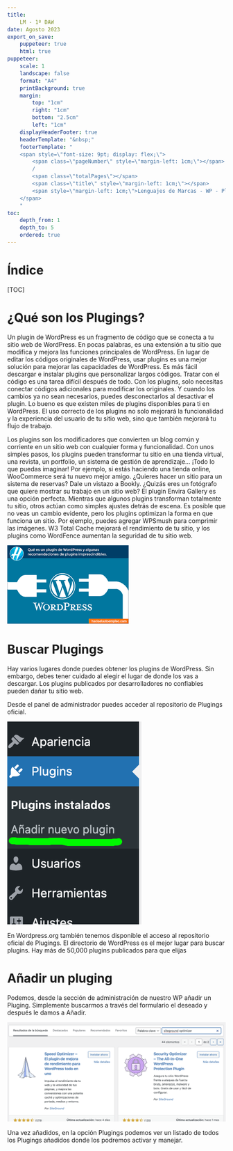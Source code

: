 ```yaml
---
title: 
    LM - 1º DAW
date: Agosto 2023
export_on_save:
    puppeteer: true
    html: true
puppeteer:
    scale: 1
    landscape: false
    format: "A4"
    printBackground: true
    margin:
        top: "1cm"
        right: "1cm"
        bottom: "2.5cm"
        left: "1cm"
    displayHeaderFooter: true
    headerTemplate: "&nbsp;"
    footerTemplate: "
    <span style=\"font-size: 9pt; display: flex;\">
        <span class=\"pageNumber\" style=\"margin-left: 1cm;\"></span>
        /
        <span class=\"totalPages\"></span>
        <span class=\"title\" style=\"margin-left: 1cm;\"></span>
        <span style=\"margin-left: 1cm;\">Lenguajes de Marcas - WP - Plugings</span>
    </span>
    "
toc:
    depth_from: 1
    depth_to: 5
    ordered: true
---
```



# Índice

[TOC]

<div style="page-break-after:always;">


# ¿Qué son los Plugings?

Un plugin de WordPress es un fragmento de código que se conecta a tu sitio web de WordPress. En pocas palabras, es una extensión a tu sitio que modifica y mejora las funciones principales de WordPress.
En lugar de editar los códigos originales de WordPress, usar plugins es una mejor solución para mejorar las capacidades de WordPress. Es más fácil descargar e instalar plugins que personalizar largos códigos. Tratar con el código es una tarea difícil después de todo.
Con los plugins, solo necesitas conectar códigos adicionales para modificar los originales. Y cuando los cambios ya no sean necesarios, puedes desconectarlos al desactivar el plugin.
Lo bueno es que existen miles de plugins disponibles para ti en WordPress. El uso correcto de los plugins no solo mejorará la funcionalidad y la experiencia del usuario de tu sitio web, sino que también mejorará tu flujo de trabajo.

Los plugins son los modificadores que convierten un blog común y corriente en un sitio web con cualquier forma y funcionalidad. Con unos simples pasos, los plugins pueden transformar tu sitio en una tienda virtual, una revista, un portfolio, un sistema de gestión de aprendizaje… ¡Todo lo que puedas imaginar!
Por ejemplo, si estás haciendo una tienda online, WooCommerce será tu nuevo mejor amigo. ¿Quieres hacer un sitio para un sistema de reservas? Dale un vistazo a Bookly.
¿Quizás eres un fotógrafo que quiere mostrar su trabajo en un sitio web? El plugin Envira Gallery es una opción perfecta.
Mientras que algunos plugins transforman totalmente tu sitio, otros actúan como simples ajustes detrás de escena. Es posible que no veas un cambio evidente, pero los plugins optimizan la forma en que funciona un sitio.
Por ejemplo, puedes agregar WPSmush para comprimir las imágenes. W3 Total Cache mejorará el rendimiento de tu sitio, y los plugins como WordFence aumentan la seguridad de tu sitio web.

![Plugin](../Resources/Plugin1.png)

# Buscar Plugings

Hay varios lugares donde puedes obtener los plugins de WordPress. Sin embargo, debes tener cuidado al elegir el lugar de donde los vas a descargar. Los plugins publicados por desarrolladores no confiables pueden dañar tu sitio web.

Desde el panel de administrador puedes acceder al repositorio de Plugings oficial.

![Plugin](../Resources/Plugin2.png)

En Wordpress.org también tenemos disponible el acceso al repositorio oficial de Plugings. El directorio de WordPress es el mejor lugar para buscar plugins. Hay más de 50,000 plugins publicados para que elijas

# Añadir un pluging

Podemos, desde la sección de administración de nuestro WP añadir un Pluging. Simplemente buscarmos a través del formulario el deseado y después le damos a Añadir.

![Plugin](../Resources/Plugin3.png)

Una vez añadidos, en la opción Plugings podemos ver un listado de todos los Plugings añadidos donde los podremos activar y manejar. 

</div>

